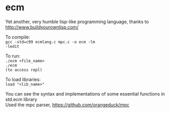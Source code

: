 # ecm
Yet another, very humble lisp-like programming language, thanks to http://www.buildyourownlisp.com/ <br/>

To compile: <br/>
	<code>gcc -std=c99 ecmlang.c mpc.c -o ecm -lm -ledit</code> <br/>
 
To run: <br/>
  <code>./ecm <file_name></code> <br/>
	<code>./ecm (to access repl)</code>
  
 To load libraries: <br/>
  <code>load "<lib_name>"</code> <br/>
  
 You can see the syntax and implementations of some essential functions in std.ecm library <br/>
 Used the mpc parser, https://github.com/orangeduck/mpc
